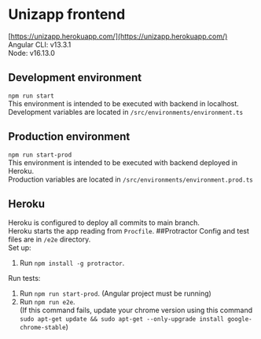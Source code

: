 # Unizapp frontend
[https://unizapp.herokuapp.com/](https://unizapp.herokuapp.com/)  
Angular CLI: v13.3.1  
Node: v16.13.0
## Development environment
`npm run start`  
This environment is intended to be executed with backend in localhost.  
Development variables are located in `/src/environments/environment.ts`
## Production environment
`npm run start-prod`  
This environment is intended to be executed with backend deployed in Heroku.  
Production variables are located in `/src/environments/environment.prod.ts`

## Heroku
Heroku is configured to deploy all commits to main branch.  
Heroku starts the app reading from `Procfile`.
##Protractor
Config and test files are in `/e2e` directory.  
Set up:  
1. Run `npm install -g protractor`.  

Run tests:  
1. Run `npm run start-prod`. (Angular project must be running)  
2. Run `npm run e2e`.  
   (If this command fails, update your chrome version
using this command `sudo apt-get update && sudo apt-get --only-upgrade install google-chrome-stable`)

